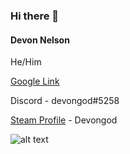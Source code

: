 ### Hi there 👋
#### Devon Nelson
He/Him

[Google Link](https://github.com/DevonNelso/DevonNelso/edit/main/README.md)

Discord - devongod#5258

[Steam Profile](https://steamcommunity.com/id/steamkiddeath/) - Devongod

![alt text](image.jpg)

<!--
**DevonNelso/DevonNelso** is a ✨ _special_ ✨ repository because its `README.md` (this file) appears on your GitHub profile.

Here are some ideas to get you started:

- 🔭 I’m currently working on ...
- 🌱 I’m currently learning ...
- 👯 I’m looking to collaborate on ...
- 🤔 I’m looking for help with ...
- 💬 Ask me about ...
- 📫 How to reach me: ...
- 😄 Pronouns: ...
- ⚡ Fun fact: ...
-->
